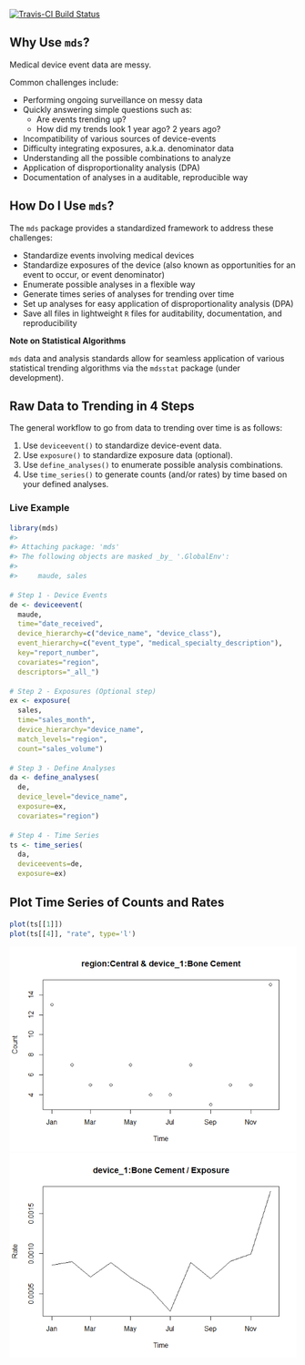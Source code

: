 
[![Travis-CI Build Status](https://travis-ci.org/gchung05/mds.svg?branch=master)](https://travis-ci.org/gchung05/mds) <!-- README.md is generated from README.Rmd. Please edit that file -->

Why Use `mds`?
--------------

Medical device event data are messy.

Common challenges include:

-   Performing ongoing surveillance on messy data
-   Quickly answering simple questions such as:
    -   Are events trending up?
    -   How did my trends look 1 year ago? 2 years ago?
-   Incompatibility of various sources of device-events
-   Difficulty integrating exposures, a.k.a. denominator data
-   Understanding all the possible combinations to analyze
-   Application of disproportionality analysis (DPA)
-   Documentation of analyses in a auditable, reproducible way

How Do I Use `mds`?
-------------------

The `mds` package provides a standardized framework to address these challenges:

-   Standardize events involving medical devices
-   Standardize exposures of the device (also known as opportunities for an event to occur, or event denominator)
-   Enumerate possible analyses in a flexible way
-   Generate times series of analyses for trending over time
-   Set up analyses for easy application of disproportionality analysis (DPA)
-   Save all files in lightweight `R` files for auditability, documentation, and reproducibility

**Note on Statistical Algorithms**

`mds` data and analysis standards allow for seamless application of various statistical trending algorithms via the `mdsstat` package (under development).

Raw Data to Trending in 4 Steps
-------------------------------

The general workflow to go from data to trending over time is as follows:

1.  Use `deviceevent()` to standardize device-event data.
2.  Use `exposure()` to standardize exposure data (optional).
3.  Use `define_analyses()` to enumerate possible analysis combinations.
4.  Use `time_series()` to generate counts (and/or rates) by time based on your defined analyses.

### Live Example

``` r
library(mds)
#> 
#> Attaching package: 'mds'
#> The following objects are masked _by_ '.GlobalEnv':
#> 
#>     maude, sales

# Step 1 - Device Events
de <- deviceevent(
  maude,
  time="date_received",
  device_hierarchy=c("device_name", "device_class"),
  event_hierarchy=c("event_type", "medical_specialty_description"),
  key="report_number",
  covariates="region",
  descriptors="_all_")

# Step 2 - Exposures (Optional step)
ex <- exposure(
  sales,
  time="sales_month",
  device_hierarchy="device_name",
  match_levels="region",
  count="sales_volume")

# Step 3 - Define Analyses
da <- define_analyses(
  de,
  device_level="device_name",
  exposure=ex,
  covariates="region")

# Step 4 - Time Series
ts <- time_series(
  da,
  deviceevents=de,
  exposure=ex)
```

Plot Time Series of Counts and Rates
------------------------------------

``` r
plot(ts[[1]])
plot(ts[[4]], "rate", type='l')
```

![](README-unnamed-chunk-3-1.png)![](README-unnamed-chunk-3-2.png)

